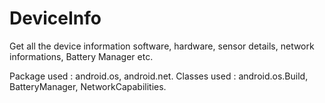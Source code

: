 # DeviceInfo
Get all the device information software, hardware, sensor details, network informations, Battery Manager etc.

Package used : android.os, android.net.
Classes used : android.os.Build, BatteryManager, NetworkCapabilities.

